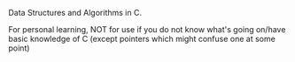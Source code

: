 Data Structures and Algorithms in C.

For personal learning, NOT for use if you do not know what's going on/have basic knowledge of C (except pointers which might confuse one at some point)
